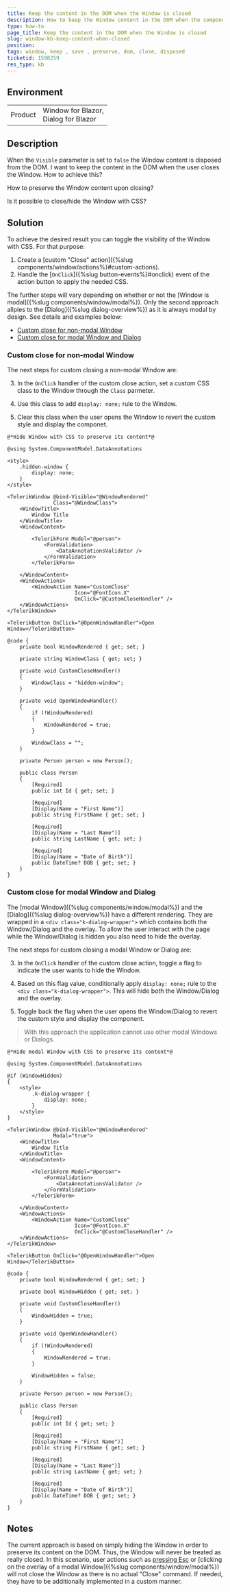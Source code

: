 ```yaml
---
title: Keep the content in the DOM when the Window is closed
description: How to keep the Window content in the DOM when the component is closed?
type: how-to
page_title: Keep the content in the DOM when the Window is closed
slug: window-kb-keep-content-when-closed
position: 
tags: window, keep , save , preserve, dom, close, disposed
ticketid: 1598259
res_type: kb
---
```


## Environment
<table>
	<tbody>
		<tr>
			<td>Product</td>
			<td>Window for Blazor, <br /> Dialog for Blazor</td>
		</tr>
	</tbody>
</table>


## Description

When the `Visible` parameter is set to `false` the Window content is disposed from the DOM. I want to keep the content in the DOM when the user closes the Window. How to achieve this?

How to preserve the Window content upon closing?

Is it possible to close/hide the Window with CSS?

## Solution

To achieve the desired result you can toggle the visibility of the Window with CSS. For that purpose:

1. Create a [custom "Close" action]({%slug components/window/actions%}#custom-actions).
1. Handle the [`OnClick`]({%slug button-events%}#onclick) event of the action button to apply the needed CSS.

The further steps will vary depending on whether or not the [Window is modal]({%slug components/window/modal%}). Only the second approach allpies to the [Dialog]({%slug dialog-overview%}) as it is always modal by design. See details and examples below:
* [Custom close for non-modal Window](#custom-close-for-non-modal-window)
* [Custom close for modal Window and Dialog](#custom-close-for-modal-window-and-dialog)

### Custom close for non-modal Window

The next steps for custom closing a non-modal Window are:

3. In the `OnClick` handler of the custom close action, set a custom CSS class to the Window through the `Class` parmeter.

4. Use this class to add `display: none;` rule to the Window.

5. Clear this class when the user opens the Window to revert the custom style and display the componet.

````CSHTML
@*Hide Window with CSS to preserve its content*@

@using System.ComponentModel.DataAnnotations

<style>
    .hidden-window {
        display: none;
    }
</style>

<TelerikWindow @bind-Visible="@WindowRendered"
               Class="@WindowClass">
    <WindowTitle>
        Window Title
    </WindowTitle>
    <WindowContent>

        <TelerikForm Model="@person">
            <FormValidation>
                <DataAnnotationsValidator />
            </FormValidation>
        </TelerikForm>

    </WindowContent>
    <WindowActions>
        <WindowAction Name="CustomClose"
                      Icon="@FontIcon.X"
                      OnClick="@CustomCloseHandler" />
    </WindowActions>
</TelerikWindow>

<TelerikButton OnClick="@OpenWindowHandler">Open Window</TelerikButton>

@code {
    private bool WindowRendered { get; set; }

    private string WindowClass { get; set; }

    private void CustomCloseHandler()
    {
        WindowClass = "hidden-window";
    }

    private void OpenWindowHandler()
    {
        if (!WindowRendered)
        {
            WindowRendered = true;
        }

        WindowClass = "";
    }

    private Person person = new Person();

    public class Person
    {
        [Required]
        public int Id { get; set; }

        [Required]
        [Display(Name = "First Name")]
        public string FirstName { get; set; }

        [Required]
        [Display(Name = "Last Name")]
        public string LastName { get; set; }

        [Required]
        [Display(Name = "Date of Birth")]
        public DateTime? DOB { get; set; }
    }
}
````

### Custom close for modal Window and Dialog

The [modal Window]({%slug components/window/modal%}) and the [Dialog]({%slug dialog-overview%}) have a different rendering. They are wrapped in a `<div class="k-dialog-wrapper">` which contains both the Window/Dialog and the overlay. To allow the user interact with the page while the Window/Dialog is hidden you also need to hide the overlay.

The next steps for custom closing a modal Window or Dialog are:

3. In the `OnClick` handler of the custom close action, toggle a flag to indicate the user wants to hide the Window.

4. Based on this flag value, conditionally apply `display: none;` rule to the `<div class="k-dialog-wrapper">`. This will hide both the Window/Dialog and the overlay.

5. Toggle back the flag when the user opens the Window/Dialog to revert the custom style and display the component.

> With this approach the application cannot use other modal Windows or Dialogs. 

````CSHTML
@*Hide modal Window with CSS to preserve its content*@

@using System.ComponentModel.DataAnnotations

@if (WindowHidden)
{
    <style>
        .k-dialog-wrapper {
            display: none;
        }
    </style>
}

<TelerikWindow @bind-Visible="@WindowRendered"
               Modal="true">
    <WindowTitle>
        Window Title
    </WindowTitle>
    <WindowContent>

        <TelerikForm Model="@person">
            <FormValidation>
                <DataAnnotationsValidator />
            </FormValidation>
        </TelerikForm>

    </WindowContent>
    <WindowActions>
        <WindowAction Name="CustomClose"
                      Icon="@FontIcon.X"
                      OnClick="@CustomCloseHandler" />
    </WindowActions>
</TelerikWindow>

<TelerikButton OnClick="@OpenWindowHandler">Open Window</TelerikButton>

@code {
    private bool WindowRendered { get; set; }

    private bool WindowHidden { get; set; }

    private void CustomCloseHandler()
    {
        WindowHidden = true;
    }

    private void OpenWindowHandler()
    {
        if (!WindowRendered)
        {
            WindowRendered = true;
        }

        WindowHidden = false;
    }

    private Person person = new Person();

    public class Person
    {
        [Required]
        public int Id { get; set; }

        [Required]
        [Display(Name = "First Name")]
        public string FirstName { get; set; }

        [Required]
        [Display(Name = "Last Name")]
        public string LastName { get; set; }

        [Required]
        [Display(Name = "Date of Birth")]
        public DateTime? DOB { get; set; }
    }
}
````

## Notes

The current approach is based on simply hiding the Window in order to preserve its content on the DOM. Thus, the Window will never be treated as really closed. In this scenario, user actions such as [pressing Esc](https://demos.telerik.com/blazor-ui/window/keyboard-navigation) or [clicking on the overlay of a modal Window]({%slug components/window/modal%}) will not close the Window as there is no actual "Close" command. If needed, they have to be additionally implemented in a custom manner.
